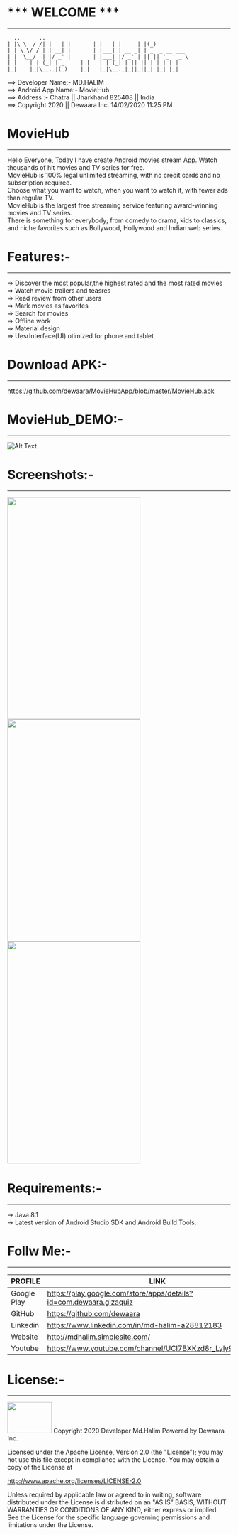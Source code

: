 #                       *** WELCOME ***
-----------------------------------------



	 _.._    _.._     _	    _     _       _  _
	| |\ \	/ /| |   | |	   | |   | |     | |(_)
	| | \ \/ / | | __| |	   | |___| | __ _| | _  _ __ ___
	| |  \__/  | |/ _' |	   | |___| |/ _' | || || '_ ' _ \
	| |	   | | (_| | _	   | |   | | (_| | || || | | | | |
 	|_|	   |_|\__._|(_)    |_|   |_|\__._|_||_||_| |_| |_|



==> Developer Name:- MD.HALIM\
==> Android App Name:- MovieHub\
==> Address :- Chatra || Jharkhand 825408 || India\
==> Copyright 2020 || Dewaara Inc. 14/02/2020 11:25 PM

# MovieHub
----------
Hello Everyone, Today I have create Android movies stream App. Watch thousands of hit movies and TV series for free.\
MovieHub is 100% legal unlimited streaming, with no credit cards and no subscription required.\
Choose what you want to watch, when you want to watch it, with fewer ads than regular TV.\
MovieHub is the largest free streaming service featuring award-winning movies and TV series.\
There is something for everybody; from comedy to drama, kids to classics, and niche favorites such as Bollywood, Hollywood and Indian web series.

# Features:-
----------
=> Discover the most popular,the highest rated and the most rated movies\
=> Watch movie trailers and teasres\
=> Read review from other users\
=> Mark movies as favorites\
=> Search for movies\
=> Offline work\
=> Material design\
=> UesrInterface(UI) otimized for phone and tablet

# Download APK:-
--------------

https://github.com/dewaara/MovieHubApp/blob/master/MovieHub.apk

# MovieHub_DEMO:-
--------------- 
![Alt Text](https://imgflip.com/gif/43aamg)

# Screenshots:-
-------------
<img src="https://s6.gifyu.com/images/MovieHub_01.jpg" width="300" height="500" />

<img src="https://s6.gifyu.com/images/MovieHub_0227e19c6a5cce901a.jpg" width="300" height="500" />

<img src="https://s6.gifyu.com/images/MovieHub_03.jpg" width="300" height="500" />

# Requirements:-
--------------
-> Java 8.1\
-> Latest version of Android Studio SDK and Android Build Tools.

# Follw Me:-
----------

| PROFILE | LINK |
| ------ | ------ |
| Google Play | https://play.google.com/store/apps/details?id=com.dewaara.gizaquiz |
| GitHub | https://github.com/dewaara |
| Linkedin | https://www.linkedin.com/in/md-halim-a28812183 |
| Website | http://mdhalim.simplesite.com/ |
| Youtube | https://www.youtube.com/channel/UCl7BXKzd8r_Lyly91aMEMqg |

# License:-
---------
<img src="https://firebasestorage.googleapis.com/v0/b/seven-29b38.appspot.com/o/Quiz%202019%2FPicsArt_01-23-12.41.47.png?alt=media&token=83b3dd63-bd20-4a2a-babb-8e3ff674af11" width="100" height="70" />
Copyright 2020 Developer Md.Halim Powered by Dewaara Inc.

Licensed under the Apache License, Version 2.0 (the "License");
you may not use this file except in compliance with the License.
You may obtain a copy of the License at

   http://www.apache.org/licenses/LICENSE-2.0

Unless required by applicable law or agreed to in writing, software
distributed under the License is distributed on an "AS IS" BASIS,
WITHOUT WARRANTIES OR CONDITIONS OF ANY KIND, either express or implied.
See the License for the specific language governing permissions and
limitations under the License.

